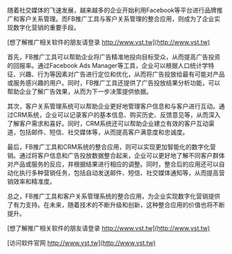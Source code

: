 随着社交媒体的飞速发展，越来越多的企业开始利用Facebook等平台进行品牌推广和客户关系管理。而FB推广工具与客户关系管理的整合应用，则成为了企业实现数字化营销的重要手段。

[想了解推广相关软件的朋友请登录 http://www.vst.tw](http://www.vst.tw)

首先，FB推广工具可以帮助企业将广告精准地投向目标受众，从而提高广告投资的回报率。通过Facebook Ads Manager等工具，企业可以根据人口统计学特征、兴趣、行为等因素对广告进行定位和优化，从而将广告投放给最有可能对产品或服务感兴趣的用户。同时，FB推广工具还提供了广告投放结果分析功能，可以帮助企业了解广告效果，从而为下一步决策提供依据。

其次，客户关系管理系统可以帮助企业更好地管理客户信息和与客户进行互动。通过CRM系统，企业可以记录客户的基本信息、购买历史、反馈意见等，从而深入了解客户需求和喜好。同时，CRM系统还可以帮助企业建立有效的客户互动渠道，包括邮件、短信、社交媒体等，从而提高客户满意度和忠诚度。

最后，FB推广工具和CRM系统的整合应用，则可以实现更加智能化的数字化营销。通过将客户信息和广告投放数据整合起来，企业可以更好地了解不同客户群体对产品或服务的反应，并根据结果进行相应的调整。同时，整合后的应用还可以自动化执行多种营销任务，包括自动发送邮件、短信、社交媒体通知等，从而提高营销效率和精准度。

总之，FB推广工具和客户关系管理系统的整合应用，为企业实现数字化营销提供了有力支持。在未来，随着技术的不断升级和创新，这种整合应用的价值也将不断提升。

[想了解推广相关软件的朋友请登录 http://www.vst.tw](http://www.vst.tw)


[访问软件官网 http://www.vst.tw](http://www.vst.tw)
